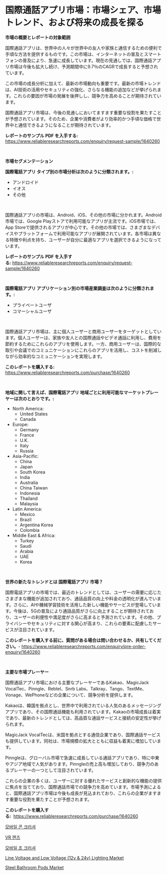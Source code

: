<p><h1>国際通話アプリ市場：市場シェア、市場トレンド、および将来の成長を探る</h1></p><p><strong>市場の概要とレポートの対象範囲</strong></p>
<p><p>国際通話アプリは、世界中の人々が世界中の友人や家族と通信するための便利で手頃な方法を提供するものです。この市場は、インターネットの普及とスマートフォンの普及により、急速に成長しています。現在の見通しでは、国際通話アプリ市場は今後も拡大し続け、予測期間中に9.7％のCAGRで成長すると予想されています。</p><p>この市場の成長分析に加えて、最新の市場動向も重要です。最新の市場トレンドは、AI技術の活用やセキュリティの強化、さらなる機能の追加などが挙げられます。これらの要因が市場の発展を後押しし、競争力を高めることが期待されています。</p><p>国際通話アプリ市場は、今後の見通しにおいてますます重要な役割を果たすことが予想されています。そのため、企業や消費者がより効率的かつ手頃な価格で世界中と通信できるようになることが期待されています。</p></p>
<p><strong>レポートのサンプル PDF を入手する:</strong> <a href="https://www.reliableresearchreports.com/enquiry/request-sample/1640260">https://www.reliableresearchreports.com/enquiry/request-sample/1640260</a></p>
<p>&nbsp;</p>
<p><strong>市場セグメンテーション</strong></p>
<p><strong>国際電話アプリ タイプ別の市場分析は次のように分類されます。:</strong></p>
<p><ul><li>アンドロイド</li><li>イオス</li><li>その他</li></ul></p>
<p>&nbsp;</p>
<p><p>国際通話アプリの市場は、Android、iOS、その他の市場に分かれます。Android市場では、Google Playストアで利用可能なアプリが主流です。iOS市場では、App Storeで提供されるアプリが中心です。その他の市場では、さまざまなデバイスやプラットフォームで利用可能なアプリが展開されています。各市場は異なる特徴や利点を持ち、ユーザーが自分に最適なアプリを選択できるようになっています。</p></p>
<p><strong>レポートのサンプル PDF を入手する:</strong>&nbsp;<a href="https://www.reliableresearchreports.com/enquiry/request-sample/1640260">https://www.reliableresearchreports.com/enquiry/request-sample/1640260</a></p>
<p>&nbsp;</p>
<p><strong> 国際電話アプリ アプリケーション別の市場産業調査は次のように分類されます。:</strong></p>
<p><ul><li>プライベートユーザ</li><li>コマーシャルユーザ</li></ul></p>
<p>&nbsp;</p>
<p><p>国際通話アプリ市場は、主に個人ユーザーと商用ユーザーをターゲットとしています。個人ユーザーは、家族や友人との国際通話やビデオ通話に利用し、費用を節約するためにこれらのアプリを使用します。一方、商用ユーザーは、国際的な取引や会議でのコミュニケーションにこれらのアプリを活用し、コストを削減しながら効率的なコミュニケーションを実現します。</p></p>
<p><strong>このレポートを購入する:</strong>&nbsp; <a href="https://www.reliableresearchreports.com/purchase/1640260">https://www.reliableresearchreports.com/purchase/1640260</a></p>
<p>&nbsp;</p>
<p><strong>地域に関して言えば、国際電話アプリ 地域ごとに利用可能なマーケットプレーヤーは次のとおりです。:</strong></p>
<p><ul>
    <li>
        North America:
        <ul>
            <li>United States</li>
            <li>Canada</li>
        </ul>
    </li>
    <li>
        Europe:
        <ul>
            <li>Germany</li>
            <li>France</li>
            <li>U.K.</li>
            <li>Italy</li>
            <li>Russia</li>
        </ul>
    </li>
    <li>
        Asia-Pacific:
        <ul>
            <li>China</li>
            <li>Japan</li>
            <li>South Korea</li>
            <li>India</li>
            <li>Australia</li>
            <li>China Taiwan</li>
            <li>Indonesia</li>
            <li>Thailand</li>
            <li>Malaysia</li>
        </ul>
    </li>
    <li>
        Latin America:
        <ul>
            <li>Mexico</li>
            <li>Brazil</li>
            <li>Argentina Korea</li>
            <li>Colombia</li>
        </ul>
    </li>
    <li>
        Middle East & Africa:
        <ul>
            <li>Turkey</li>
            <li>Saudi</li>
            <li>Arabia</li>
            <li>UAE</li>
            <li>Korea</li>
        </ul>
    </li>
    </ul></p>
<p>&nbsp;</p>
<p><strong>世界の新たなトレンドとは 国際電話アプリ 市場？</strong></p>
<p><p>国際電話アプリの市場では、最近のトレンドとしては、ユーザーの需要に応じたさまざまな機能が追加されており、通話品質の向上や料金の透明化が進んでいます。さらに、AIや機械学習技術を活用した新しい機能やサービスが登場しています。今後は、5Gの普及により通話品質がさらに向上することが期待されており、ユーザーの利便性や満足度がさらに高まると予測されています。その他、プライバシーやセキュリティに対する関心が高まり、これらの要素に配慮したサービスが注目されています。</p></p>
<p><strong>このレポートを購入する前に、質問がある場合は問い合わせるか、共有してください。</strong>- <a href="https://www.reliableresearchreports.com/enquiry/pre-order-enquiry/1640260">https://www.reliableresearchreports.com/enquiry/pre-order-enquiry/1640260</a></p>
<p>&nbsp;</p>
<p><strong>主要な市場プレーヤー</strong></p>
<p><p>国際通話アプリ市場における主要なプレーヤーであるKakao、MagicJack VocalTec、Pinngle、Rebtel、Snrb Labs、Talkray、Tango、TextMe、Vonage、WePhoneなどの企業について、競争分析を提供します。</p><p>Kakaoは、韓国を拠点とし、世界中で利用されている人気のあるメッセージングアプリであり、その国際通話機能も利用されています。Kakaoの市場成長は着実であり、最新のトレンドとしては、高品質な通話サービスと接続の安定性が挙げられます。</p><p>MagicJack VocalTecは、米国を拠点とする通信企業であり、国際通話サービスも提供しています。同社は、市場規模の拡大とともに収益も着実に増加しています。</p><p>Pinngleは、グローバル市場で急速に成長している通話アプリであり、特に中東やアジア地域で人気があります。Pinngleの売上高も増加しており、競争力のあるプレーヤーの一つとして注目されています。</p><p>これらの企業の多くは、ユーザーに対する優れたサービスと創新的な機能の提供に焦点を当てており、国際通話市場での競争力を高めています。市場予測によると、国際通話アプリ市場は今後も成長が見込まれており、これらの企業がますます重要な役割を果たすことが予想されます。</p></p>
<p><strong>このレポートを購入する:</strong>&nbsp;&nbsp;<a href="https://www.reliableresearchreports.com/purchase/1640260">https://www.reliableresearchreports.com/purchase/1640260</a></p>
<p><p><a href="https://github.com/wallacBahrtyinger567686/Market-Research-Report-List-1/blob/main/63248238966.md">모바일 콘 크러셔</a></p><p><a href="https://medium.com/@bereniceroberts1978/vr-%EB%A0%8C%EC%A6%88-%EC%8B%9C%EC%9E%A5-%EA%B7%9C%EB%AA%A8-%EC%8B%9C%EC%9E%A5-%EC%A0%84%EB%A7%9D-%EB%B0%8F-%EC%8B%9C%EC%9E%A5-%EC%98%88%EC%B8%A1-2024%EB%85%84%EB%B6%80%ED%84%B0-2031%EB%85%84%EA%B9%8C%EC%A7%80-92934e1faf07">VR 렌즈</a></p><p><a href="https://github.com/WilburKihn5676/Market-Research-Report-List-1/blob/main/30406418965.md">모바일 조 크러셔</a></p><p><a href="https://github.com/guneycigdem35/Market-Research-Report-List-2/blob/main/line-voltage-and-low-voltage-12v-24v-lighting-market.md">Line Voltage and Low Voltage (12v & 24v) Lighting Market</a></p><p><a href="https://github.com/Paul14Anderson63/Market-Research-Report-List-3/blob/main/steel-bathroom-pods-market.md">Steel Bathroom Pods Market</a></p></p>